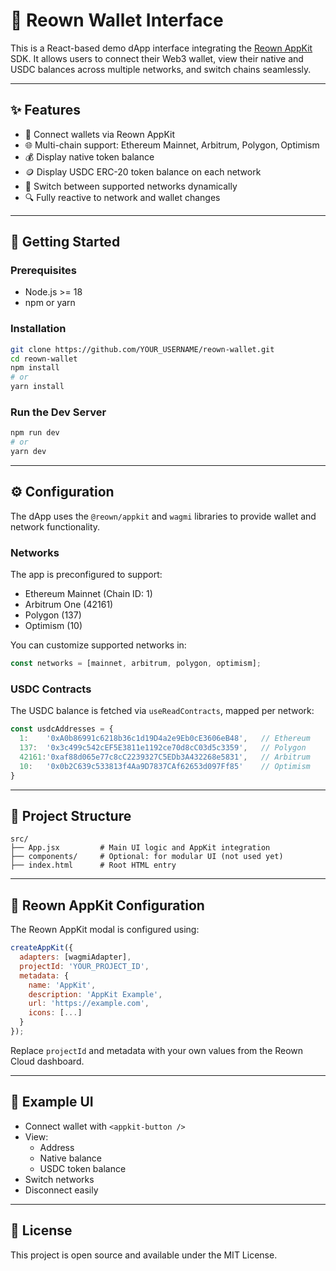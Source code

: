 # 🦊 Reown Wallet Interface

This is a React-based demo dApp interface integrating the [Reown AppKit](https://reown.com/) SDK. It allows users to connect their Web3 wallet, view their native and USDC balances across multiple networks, and switch chains seamlessly.

---

## ✨ Features

- 🔐 Connect wallets via Reown AppKit
- 🌐 Multi-chain support: Ethereum Mainnet, Arbitrum, Polygon, Optimism
- 💰 Display native token balance
- 🪙 Display USDC ERC-20 token balance on each network
- 🔁 Switch between supported networks dynamically
- 🔍 Fully reactive to network and wallet changes

---

## 🚀 Getting Started

### Prerequisites

- Node.js >= 18
- npm or yarn

### Installation

```bash
git clone https://github.com/YOUR_USERNAME/reown-wallet.git
cd reown-wallet
npm install
# or
yarn install
```

### Run the Dev Server

```bash
npm run dev
# or
yarn dev
```

---

## ⚙️ Configuration

The dApp uses the `@reown/appkit` and `wagmi` libraries to provide wallet and network functionality.

### Networks

The app is preconfigured to support:

- Ethereum Mainnet (Chain ID: 1)
- Arbitrum One (42161)
- Polygon (137)
- Optimism (10)

You can customize supported networks in:

```js
const networks = [mainnet, arbitrum, polygon, optimism];
```

### USDC Contracts

The USDC balance is fetched via `useReadContracts`, mapped per network:

```js
const usdcAddresses = {
  1:    '0xA0b86991c6218b36c1d19D4a2e9Eb0cE3606eB48',   // Ethereum
  137:  '0x3c499c542cEF5E3811e1192ce70d8cC03d5c3359',   // Polygon
  42161:'0xaf88d065e77c8cC2239327C5EDb3A432268e5831',   // Arbitrum
  10:   '0x0b2C639c533813f4Aa9D7837CAf62653d097Ff85'    // Optimism
}
```

---

## 📂 Project Structure

```
src/
├── App.jsx         # Main UI logic and AppKit integration
├── components/     # Optional: for modular UI (not used yet)
├── index.html      # Root HTML entry
```

---

## 🔐 Reown AppKit Configuration

The Reown AppKit modal is configured using:

```js
createAppKit({
  adapters: [wagmiAdapter],
  projectId: 'YOUR_PROJECT_ID',
  metadata: {
    name: 'AppKit',
    description: 'AppKit Example',
    url: 'https://example.com',
    icons: [...]
  }
});
```

Replace `projectId` and metadata with your own values from the Reown Cloud dashboard.

---

## 🧪 Example UI

- Connect wallet with `<appkit-button />`
- View:
  - Address
  - Native balance
  - USDC token balance
- Switch networks
- Disconnect easily

---

## 📜 License

This project is open source and available under the MIT License.